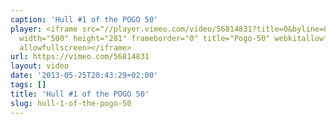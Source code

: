 ```yaml
---
caption: 'Hull #1 of the POGO 50'
player: <iframe src="//player.vimeo.com/video/56814831?title=0&byline=0&portrait=0"
  width="500" height="281" frameborder="0" title="Pogo-50" webkitallowfullscreen mozallowfullscreen
  allowfullscreen></iframe>
url: https://vimeo.com/56814831
layout: video
date: '2013-05-25T20:43:29+02:00'
tags: []
title: 'Hull #1 of the POGO 50'
slug: hull-1-of-the-pogo-50
---
```


